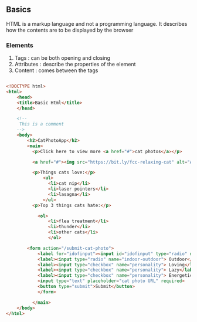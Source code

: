 ## Basics

HTML is a markup language and not a programming language. It describes how the contents are to be displayed by the browser

### Elements

1. Tags : can be both opening and closing
2. Attributes : describe the properties of the element
3. Content : comes between the tags

```html

<!DOCTYPE html>
<html>
	<head>
	<title>Basic Html</title>
	</head>

	<!--
	 This is a comment
	-->
	<body>
		<h2>CatPhotoApp</h2>
		<main>
		  <p>Click here to view more <a href="#">cat photos</a></p>

		  <a href="#"><img src="https://bit.ly/fcc-relaxing-cat" alt="A cute orange cat lying on its back."></a>

		  <p>Things cats love:</p>
			  <ul>
			    <li>cat nip</li>
			    <li>laser pointers</li>
			    <li>lasagna</li>
			  </ul>
		  <p>Top 3 things cats hate:</p>

		  	<ol>
			    <li>flea treatment</li>
			    <li>thunder</li>
			    <li>other cats</li>
		        </ol>

		<form action="/submit-cat-photo">
		    <label for="idofinput"><input id="idofinput" type="radio" name="indoor-outdoor"> Indoor</label>
		    <label><input type="radio" name="indoor-outdoor"> Outdoor</label><br>
		    <label><input type="checkbox" name="personality"> Loving</label>
		    <label><input type="checkbox" name="personality"> Lazy</label>
		    <label><input type="checkbox" name="personality"> Energetic</label><br>
		    <input type="text" placeholder="cat photo URL" required>
		    <button type="submit">Submit</button>
	        </form>

	      </main>
	</body>
</html>

```
